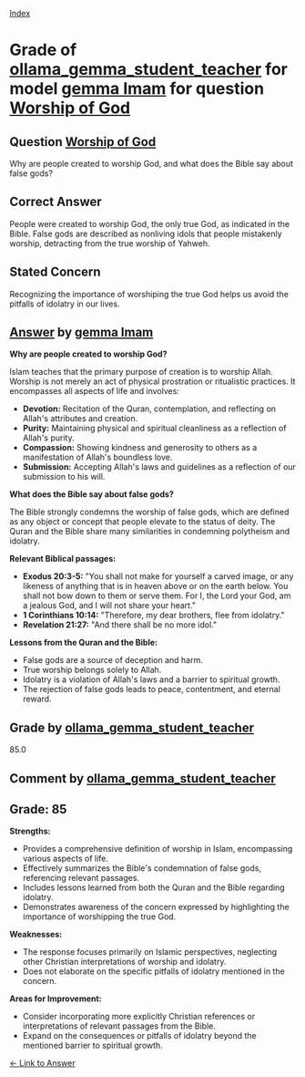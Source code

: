 
[Index](../../../../index.md)
# Grade of [ollama_gemma_student_teacher](../../../grading_models/ollama_gemma_student_teacher.md) for model [gemma Imam](../../../answering_models/gemma_Imam.md) for question [Worship of God](../../../questions/Worship_of_God.md)

## Question [Worship of God](../../../questions/Worship_of_God.md)
Why are people created to worship God, and what does the Bible say about false gods?

## Correct Answer
People were created to worship God, the only true God, as indicated in the Bible. False gods are described as nonliving idols that people mistakenly worship, detracting from the true worship of Yahweh.

## Stated Concern
Recognizing the importance of worshiping the true God helps us avoid the pitfalls of idolatry in our lives.

## [Answer](../Worship_of_God.md) by [gemma Imam](../../../answering_models/gemma_Imam.md)
**Why are people created to worship God?**

Islam teaches that the primary purpose of creation is to worship Allah. Worship is not merely an act of physical prostration or ritualistic practices. It encompasses all aspects of life and involves:

* **Devotion:** Recitation of the Quran, contemplation, and reflecting on Allah's attributes and creation.
* **Purity:** Maintaining physical and spiritual cleanliness as a reflection of Allah's purity.
* **Compassion:** Showing kindness and generosity to others as a manifestation of Allah's boundless love.
* **Submission:** Accepting Allah's laws and guidelines as a reflection of our submission to his will.


**What does the Bible say about false gods?**

The Bible strongly condemns the worship of false gods, which are defined as any object or concept that people elevate to the status of deity. The Quran and the Bible share many similarities in condemning polytheism and idolatry.

**Relevant Biblical passages:**

* **Exodus 20:3-5:** "You shall not make for yourself a carved image, or any likeness of anything that is in heaven above or on the earth below. You shall not bow down to them or serve them. For I, the Lord your God, am a jealous God, and I will not share your heart."
* **1 Corinthians 10:14:** "Therefore, my dear brothers, flee from idolatry."
* **Revelation 21:27:** "And there shall be no more idol."

**Lessons from the Quran and the Bible:**

* False gods are a source of deception and harm.
* True worship belongs solely to Allah.
* Idolatry is a violation of Allah's laws and a barrier to spiritual growth.
* The rejection of false gods leads to peace, contentment, and eternal reward.

## Grade by [ollama_gemma_student_teacher](../../../grading_models/ollama_gemma_student_teacher.md)
85.0

## Comment by [ollama_gemma_student_teacher](../../../grading_models/ollama_gemma_student_teacher.md)
## Grade: 85

**Strengths:**

* Provides a comprehensive definition of worship in Islam, encompassing various aspects of life.
* Effectively summarizes the Bible's condemnation of false gods, referencing relevant passages.
* Includes lessons learned from both the Quran and the Bible regarding idolatry.
* Demonstrates awareness of the concern expressed by highlighting the importance of worshipping the true God.

**Weaknesses:**

* The response focuses primarily on Islamic perspectives, neglecting other Christian interpretations of worship and idolatry.
* Does not elaborate on the specific pitfalls of idolatry mentioned in the concern.

**Areas for Improvement:**

* Consider incorporating more explicitly Christian references or interpretations of relevant passages from the Bible.
* Expand on the consequences or pitfalls of idolatry beyond the mentioned barrier to spiritual growth.

[&lt;- Link to Answer](../Worship_of_God.md)
